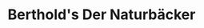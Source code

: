 ---
title: "Berthold's Der Naturbäcker"
url: /marl/bertholds-der-naturbaecker-roemerstrasse/
shop: Bäckerei
---